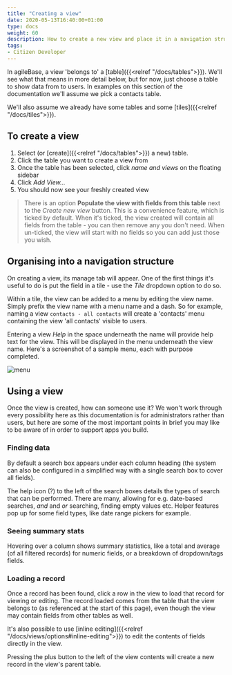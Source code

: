 ```yaml
---
title: "Creating a view"
date: 2020-05-13T16:40:00+01:00
type: docs
weight: 60
description: How to create a new view and place it in a navigation structure
tags:
- Citizen Developer
---
```

In agileBase, a view 'belongs to' a [table]({{<relref "/docs/tables">}}). We'll see what that means in more detail below, but for now, just choose a table to show data from to users. In examples on this section of the documentation we'll assume we pick a contacts table.

We'll also assume we already have some tables and some [tiles]({{<relref "/docs/tiles">}}).

## To create a view
1. Select (or [create]({{<relref "/docs/tables">}}) a new) table.
2. Click the table you want to create a view from
3. Once the table has been selected, click _name and views_ on the floating sidebar
4. Click _Add View..._
5. You should now see your freshly created view

> There is an option **Populate the view with fields from this table** next to the _Create new view_ button. This is a convenience feature, which is ticked by default. When it's ticked, the view created will contain all fields from the table - you can then remove any you don't need. When un-ticked, the view will start with no fields so you can add just those you wish.

## Organising into a navigation structure
On creating a view, its manage tab will appear. One of the first things it's useful to do is put the field in a tile - use the _Tile_ dropdown option to do so.

Within a tile, the view can be added to a menu by editing the view name. Simply prefix the view name with a menu name and a dash. So for example, naming a view `contacts - all contacts` will create a 'contacts' menu containing the view 'all contacts' visible to users.

Entering a view _Help_ in the space underneath the name will provide help text for the view. This will be displayed in the menu underneath the view name. Here's a screenshot of a sample menu, each with purpose completed.

![menu](/menu.png)

## Using a view
Once the view is created, how can someone use it? We won't work through every possibility here as this documentation is for administrators rather than users, but here are some of the most important points in brief you may like to be aware of in order to support apps you build.

### Finding data
By default a search box appears under each column heading (the system can also be configured in a simplified way with a single search box to cover all fields).

The help icon (?) to the left of the search boxes details the types of search that can be performed. There are many, allowing for e.g. date-based searches, _and_ and _or_ searching, finding empty values etc. Helper features pop up for some field types, like date range pickers for example.

### Seeing summary stats
Hovering over a column shows summary statistics, like a total and average (of all filtered records) for numeric fields, or a breakdown of dropdown/tags fields.

### Loading a record
Once a record has been found, click a row in the view to load that record for viewing or editing. The record loaded comes from the table that the view belongs to (as referenced at the start of this page), even though the view may contain fields from other tables as well.

It's also possible to use [inline editing]({{<relref "/docs/views/options#inline-editing">}}) to edit the contents of fields directly in the view.

Pressing the plus button to the left of the view contents will create a new record in the view's parent table.